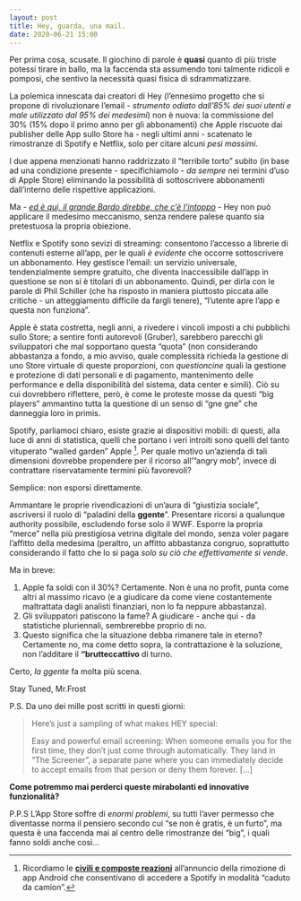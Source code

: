 ```yaml
---
layout: post
title: Hey, guarda, una mail.
date: 2020-06-21 15:00
---
```


Per prima cosa, scusate.
Il giochino di parole è **quasi** quanto di più triste potessi tirare in ballo, ma la faccenda sta assumendo toni talmente ridicoli e pomposi, che sentivo la necessità quasi fisica di sdrammatizzare.

La polemica innescata dai creatori di Hey (l’ennesimo progetto che si propone di rivoluzionare l’email - *strumento odiato dall’85% dei suoi utenti e male utilizzato dal 95% dei medesimi*) non è nuova: la commissione del 30% (15% dopo il primo anno per gli abbonamenti) che Apple riscuote dai publisher delle App sullo Store ha - negli ultimi anni - scatenato le rimostranze di Spotify e Netflix, solo per citare alcuni *pesi massimi*.

I due appena menzionati hanno raddrizzato il “terribile torto” subito (in base ad una condizione presente - specifichiamolo - *da sempre* nei termini d’uso di Apple Store) eliminando la possibilità di sottoscrivere abbonamenti dall’interno delle rispettive applicazioni.

Ma - [*ed è qui, il grande Bardo direbbe, che c’è l’intoppo*](https://it.m.wikipedia.org/wiki/Inside_Man) - Hey non può applicare il medesimo meccanismo, senza rendere palese quanto sia pretestuosa la propria obiezione.

Netflix e Spotify sono sevizi di streaming: consentono l’accesso a librerie di contenuti esterne all’app, per le quali *è evidente* che occorre sottoscrivere un abbonamento.
Hey gestisce l’email: un servizio universale, tendenzialmente sempre gratuito, che diventa inaccessibile dall’app in questione se non si è titolari di un abbonamento.
Quindi, per dirla con le parole di Phil Schiller (che ha risposto in maniera piuttosto piccata alle critiche - un atteggiamento difficile da fargli tenere), “l’utente apre l’app e questa non funziona”.

Apple è stata costretta, negli anni, a rivedere i vincoli imposti a chi pubblichi sullo Store; a sentire fonti autorevoli (Gruber), sarebbero parecchi gli sviluppatori che mal sopportano questa “quota” (non considerando abbastanza a fondo, a mio avviso, quale complessità richieda la gestione di uno Store virtuale di queste proporzioni, con *questioncine* quali la gestione e protezione di dati personali e di pagamento, mantenimento delle performance e della disponibilità del sistema, data center e simili).
Ciò su cui dovrebbero riflettere, però, è come le proteste mosse da questi “big players” ammantino tutta la questione di un senso di “gne gne” che danneggia loro in primis.

Spotify, parliamoci chiaro, esiste grazie ai dispositivi mobili: di questi, alla luce di anni di statistica, quelli che portano i veri introiti sono quelli del tanto vituperato “walled garden” Apple [^1].
Per quale motivo un’azienda di tali dimensioni dovrebbe propendere per il ricorso all’”angry mob”, invece di contrattare riservatamente termini più favorevoli?

Semplice: non esporsi direttamente.

Ammantare le proprie rivendicazioni di un’aura di “giustizia sociale”, ascriversi il ruolo di “paladini della **ggente**”.
Presentare ricorsi a qualunque authority possibile, escludendo forse solo il WWF.
Esporre la propria “merce” nella più prestigiosa vetrina digitale del mondo, senza voler pagare l’affitto della medesima (peraltro, un affitto abbastanza congruo, soprattutto considerando il fatto che lo si paga *solo su ciò che effettivamente si vende*.

Ma in breve:

1. Apple fa soldi con il 30%? Certamente. Non è una no profit, punta come altri al massimo ricavo (e a giudicare da come viene costantemente maltrattata dagli analisti finanziari, non lo fa neppure abbastanza).
2. Gli sviluppatori patiscono la fame? A giudicare - anche qui - da statistiche pluriennali, sembrerebbe proprio di no.
3. Questo significa che la situazione debba rimanere tale in eterno? Certamente no, ma come detto sopra, la contrattazione è la soluzione, non l’additare il **“brutteccattivo** di turno.

Certo, *la ggente* fa molta più scena.

Stay Tuned, Mr.Frost 

P.S. Da uno dei mille post scritti in questi giorni:

> Here’s just a sampling of what makes HEY special:
> 
> Easy and powerful email screening: When someone emails you for the first time, they don’t just come through automatically. They land in “The Screener”, a separate pane where you can immediately decide to accept emails from that person or deny them forever. [...]

**Come potremmo mai perderci queste mirabolanti ed innovative funzionalità?**

P.P.S L’App Store soffre di *enormi problemi*, su tutti l’aver permesso che diventasse norma il pensiero secondo cui “se non è gratis, è un furto”, ma questa è una faccenda mai al centro delle rimostranze dei “big”, i quali fanno soldi anche così...



[^1]: Ricordiamo le [**civili e composte reazioni**](https://www.tpi.it/scienza/utenti-insulti-recensioni-spotify-2018030896047/) all’annuncio della rimozione di app Android che consentivano di accedere a Spotify in modalità “caduto da camion”.